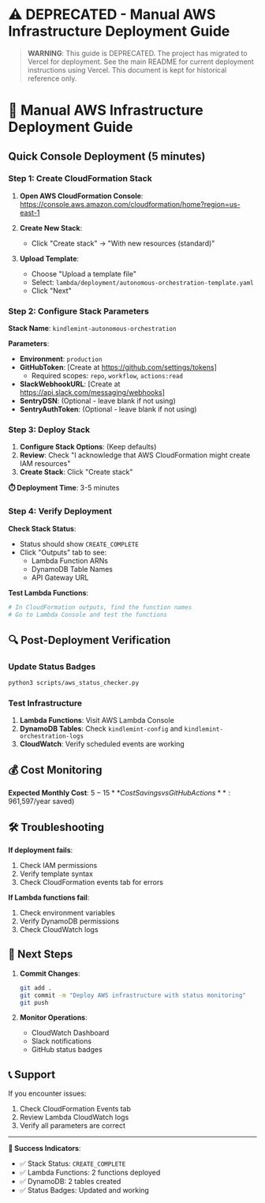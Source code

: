 # ⚠️ DEPRECATED - Manual AWS Infrastructure Deployment Guide

> **WARNING**: This guide is DEPRECATED. The project has migrated to Vercel for deployment.
> See the main README for current deployment instructions using Vercel.
> This document is kept for historical reference only.

# 🚀 Manual AWS Infrastructure Deployment Guide

## Quick Console Deployment (5 minutes)

### Step 1: Create CloudFormation Stack

1. **Open AWS CloudFormation Console**:
   https://console.aws.amazon.com/cloudformation/home?region=us-east-1

2. **Create New Stack**:
   - Click "Create stack" → "With new resources (standard)"

3. **Upload Template**:
   - Choose "Upload a template file"
   - Select: `lambda/deployment/autonomous-orchestration-template.yaml`
   - Click "Next"

### Step 2: Configure Stack Parameters

**Stack Name**: `kindlemint-autonomous-orchestration`

**Parameters**:
- **Environment**: `production`
- **GitHubToken**: [Create at https://github.com/settings/tokens]
  - Required scopes: `repo`, `workflow`, `actions:read`
- **SlackWebhookURL**: [Create at https://api.slack.com/messaging/webhooks]
- **SentryDSN**: (Optional - leave blank if not using)
- **SentryAuthToken**: (Optional - leave blank if not using)

### Step 3: Deploy Stack

1. **Configure Stack Options**: (Keep defaults)
2. **Review**: Check "I acknowledge that AWS CloudFormation might create IAM resources"
3. **Create Stack**: Click "Create stack"

**⏱️ Deployment Time**: 3-5 minutes

### Step 4: Verify Deployment

**Check Stack Status**:
- Status should show `CREATE_COMPLETE`
- Click "Outputs" tab to see:
  - Lambda Function ARNs
  - DynamoDB Table Names
  - API Gateway URL

**Test Lambda Functions**:
```bash
# In CloudFormation outputs, find the function names
# Go to Lambda Console and test the functions
```

## 🔍 Post-Deployment Verification

### Update Status Badges
```bash
python3 scripts/aws_status_checker.py
```

### Test Infrastructure
1. **Lambda Functions**: Visit AWS Lambda Console
2. **DynamoDB Tables**: Check `kindlemint-config` and `kindlemint-orchestration-logs`
3. **CloudWatch**: Verify scheduled events are working

## 💰 Cost Monitoring

**Expected Monthly Cost**: $5-15
**Cost Savings vs GitHub Actions**: 96% reduction ($1,597/year saved)

## 🛠️ Troubleshooting

**If deployment fails**:
1. Check IAM permissions
2. Verify template syntax
3. Check CloudFormation events tab for errors

**If Lambda functions fail**:
1. Check environment variables
2. Verify DynamoDB permissions
3. Check CloudWatch logs

## 🎯 Next Steps

1. **Commit Changes**:
   ```bash
   git add .
   git commit -m "Deploy AWS infrastructure with status monitoring"
   git push
   ```

2. **Monitor Operations**:
   - CloudWatch Dashboard
   - Slack notifications
   - GitHub status badges

## 📞 Support

If you encounter issues:
1. Check CloudFormation Events tab
2. Review Lambda CloudWatch logs
3. Verify all parameters are correct

---

**🎉 Success Indicators**:
- ✅ Stack Status: `CREATE_COMPLETE`
- ✅ Lambda Functions: 2 functions deployed
- ✅ DynamoDB: 2 tables created
- ✅ Status Badges: Updated and working
